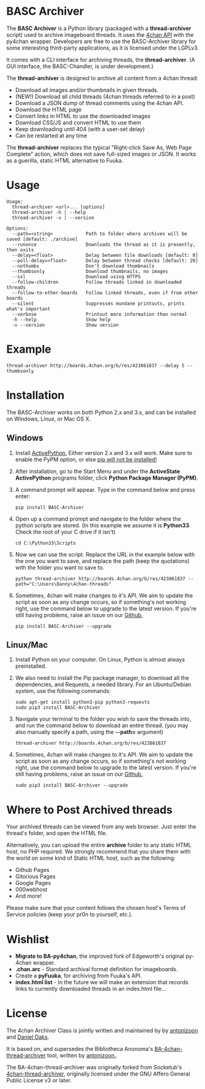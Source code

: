 BASC Archiver
=============

The **BASC Archiver** is a Python library (packaged with a **thread-archiver** script) used to archive imageboard
threads. It uses the [4chan API](https://github.com/4chan/4chan-API)
with the py4chan wrapper. Developers are free to use the BASC-Archiver
library for some interesting third-party applications, as it is licensed
under the LGPLv3.

It comes with a CLI interface for archiving threads, the
**thread-archiver**. (A GUI interface, the BASC-Chandler, is under
development.)

The **thread-archiver** is designed to archive all content from a 4chan
thread:

-   Download all images and/or thumbnails in given threads.
-   (NEW!) Download all child threads (4chan threads referred to in a post)
-   Download a JSON dump of thread comments using the 4chan API.
-   Download the HTML page
-   Convert links in HTML to use the downloaded images
-   Download CSS/JS and convert HTML to use them
-   Keep downloading until 404 (with a user-set delay)
-   Can be restarted at any time

The **thread-archiver** replaces the typical "Right-click Save As, Web
Page Complete" action, which does not save full-sized images or JSON. It
works as a guerilla, static HTML alternative to Fuuka.

Usage
=====

```
Usage:
  thread-archiver <url>... [options]
  thread-archiver -h | --help
  thread-archiver -v | --version

Options:
  --path=<string>            Path to folder where archives will be saved [default: ./archive]
  --runonce                  Downloads the thread as it is presently, then exits
  --delay=<float>            Delay between file downloads [default: 0]
  --poll-delay=<float>       Delay between thread checks [default: 20]
  --nothumbs                 Don't download thumbnails
  --thumbsonly               Download thumbnails, no images
  --ssl                      Download using HTTPS
  --follow-children          Follow threads linked in downloaded threads
  --follow-to-other-boards   Follow linked threads, even if from other boards
  --silent                   Suppresses mundane printouts, prints what's important
  --verbose                  Printout more information than normal
  -h --help                  Show help
  -v --version               Show version
```
    
Example
=======

    thread-archiver http://boards.4chan.org/b/res/423861837 --delay 5 --thumbsonly

Installation
============

The BASC-Archiver works on both Python 2.x and 3.x, and can be installed
on Windows, Linux, or Mac OS X.

Windows
-------

1.  Install
    [ActivePython](http://www.activestate.com/activepython/downloads),
    Either version 2.x and 3.x will work. Make sure to enable the PyPM
    option, or else [pip will not be
    installed!](http://stackoverflow.com/questions/4750806/how-to-install-pip-on-windows/4750846#4750846)
2.  After installation, go to the Start Menu and under the **ActiveState
    ActivePython** programs folder, click **Python Package Manager
    (PyPM)**.
3.  A command prompt will appear. Type in the command below and press
    enter:

        pip install BASC-Archiver

4.  Open up a command prompt and navigate to the folder where the python
    scripts are stored. (In this example we assume it is **Python33**.
    Check the root of your C drive if it isn't)

        cd C:\Python33\Scripts

5.  Now we can use the script. Replace the URL in the example below with
    the one you want to save, and replace the path (keep the quotations)
    with the folder you want to save to.

        python thread-archiver http://boards.4chan.org/b/res/423861837 --path="C:\Users\Danny\4chan-threads"

6.  Sometimes, 4chan will make changes to it's API. We aim to update the
    script as soon as any change occurs, so if something's not working
    right, use the command below to upgrade to the latest version. If
    you're still having problems, raise an issue on our
    [Github.](https://github.com/bibanon/BA-4chan-thread-archiver)

        pip install BASC-Archiver --upgrade

Linux/Mac
---------

1.  Install Python on your computer. On Linux, Python is almost always
    preinstalled.
2.  We also need to install the Pip package manager, to download all the
    dependencies, and Requests, a needed library. For an Ubuntu/Debian
    system, use the following commands:

        sudo apt-get install python3-pip python3-requests
        sudo pip3 install BASC-Archiver

3.  Navigate your terminal to the folder you wish to save the threads
    into, and run the command below to download an entire thread. (you
    may also manually specify a path, using the **--path=** argument)

        thread-archiver http://boards.4chan.org/b/res/423861837

4.  Sometimes, 4chan will make changes to it's API. We aim to update the
    script as soon as any change occurs, so if something's not working
    right, use the command below to upgrade to the latest version. If
    you're still having problems, raise an issue on our
    [Github.](https://github.com/bibanon/BA-4chan-thread-archiver)

        sudo pip3 install BASC-Archiver --upgrade

Where to Post Archived threads
==============================

Your archived threads can be viewed from any web browser. Just enter the
thread's folder, and open the HTML file.

Alternatively, you can upload the entire **archive** folder to any
static HTML host, no PHP required. We strongly recommend that you share
them with the world on some kind of Static HTML host, such as the
following:

-   Github Pages
-   Gitorious Pages
-   Google Pages
-   000webhost
-   And more!

Please make sure that your content follows the chosen host's Terms of
Service policies (keep your pr0n to yourself, etc.).

Wishlist
========

-   **Migrate to BA-py4chan**, the improved fork of Edgeworth's original
    py-4chan wrapper.
-   **.chan.arc** - Standard archival format definition for imageboards.
-   Create a **pyFuuka**, for archiving from Fuuka's API.
-   **index.html list** - In the future we will make an extension that
    records links to currently downloaded threads in an index.html
    file...

License
=======

The 4chan Archiver Class is jointly written and maintained by by
[antonizoon](https://github.com/antonizoon) and [Daniel
Oaks](https://github.com/DanielOaks).

It is based on, and supersedes the Bibliotheca Anonoma's
[BA-4chan-thread-archiver](https://github.com/bibanon/BA-4chan-thread-archiver)
tool, written by [antonizoon.](https://github.com/antonizoon).

The BA-4chan-thread-archiver was originally forked from Socketub's
[4chan-thread-archiver](https://github.com/socketubs/4chan-thread-archiver),
originally licensed under the GNU Affero General Public License v3 or
later.
